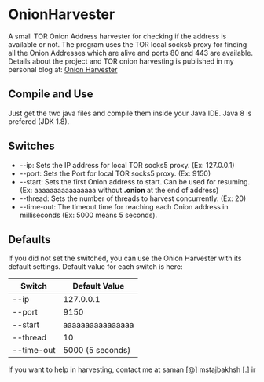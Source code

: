 # OnionHarvester
A small TOR Onion Address harvester for checking if the address is available or not. The program uses the TOR local socks5 proxy for finding all the Onion Addresses which are alive and ports 80 and 443 are available.
Details about the project and TOR onion harvesting is published in my personal blog at: [Onion Harvester]

## Compile and Use
Just get the two java files and compile them inside your Java IDE. Java 8 is prefered (JDK 1.8). 

## Switches
* --ip: Sets the IP address for local TOR socks5 proxy. (Ex: 127.0.0.1)
* --port: Sets the Port for local TOR socks5 proxy. (Ex: 9150)
* --start: Sets the first Onion address to start. Can be used for resuming. (Ex: aaaaaaaaaaaaaaaa without **.onion** at the end of address)
* --thread: Sets the number of threads to harvest concurrently. (Ex: 20)
* --time-out: The timeout time for reaching each Onion address in milliseconds (Ex: 5000 means 5 seconds).

## Defaults
If you did not set the switched, you can use the Onion Harvester with its default settings. Default value for each switch is here:

| Switch | Default Value |
| ------ | ------ |
| --ip | 127.0.0.1 |
| --port | 9150 |
| --start | aaaaaaaaaaaaaaaa |
| --thread | 10 |
| --time-out | 5000 (5 seconds) |

If you want to help in harvesting, contact me at saman \[@\] mstajbakhsh \[.\] ir

[Onion Harvester]: <https://mstajbakhsh.ir/onion-harvester-first-step-tor-search-engines>
